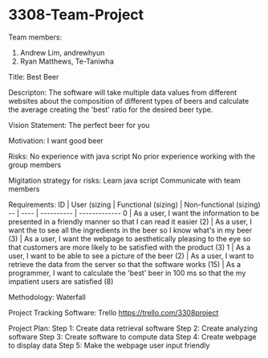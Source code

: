 # 3308-Team-Project
Team members:
  1. Andrew Lim, andrewhyun
  2. Ryan Matthews, Te-Taniwha

Title: Best Beer

Descripton:
  The software will take multiple data values from different websites about the composition of different types of beers and calculate the average creating the 'best' ratio for the desired beer type.
  
Vision Statement:
  The perfect beer for you

Motivation:
  I want good beer
  
Risks:
  No experience with java script
  No prior experience working with the group members

Migitation strategy for risks:
  Learn java script
  Communicate with team members
  
Requirements:
ID | User (sizing | Functional (sizing) | Non-functional (sizing)
-- | ---- | ---------- | -------------
0 | As a user, I want the information to be presented in a friendly manner so that I can read it easier (2) | As a user, I want the to see all the ingredients in the beer so I know what's in my beer (3) | As a user, I want the webpage to aesthetically pleasing to the eye so that customers are more likely to be satisfied with the product (3)
1 | As a user, I want to be able to see a picture of the beer (2) | As a user, I want to retrieve the data from the server so that the software works (15) | As a programmer, I want to calculate the 'best' beer in 100 ms so that the my impatient users are satisfied (8)
  

Methodology:
  Waterfall

Project Tracking Software:
  Trello
  https://trello.com/3308project
  
Project Plan:
  Step 1: Create data retrieval software
  Step 2: Create analyzing software
  Step 3: Create software to compute data
  Step 4: Create webpage to display data
  Step 5: Make the webpage user input friendly
